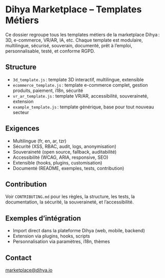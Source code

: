 # Dihya Marketplace – Templates Métiers

Ce dossier regroupe tous les templates métiers de la marketplace Dihya : 3D, e-commerce, VR/AR, IA, etc. Chaque template est modulaire, multilingue, sécurisé, souverain, documenté, prêt à l’emploi, personnalisable, testé, et conforme RGPD.

## Structure
- `3d_template.js` : template 3D interactif, multilingue, extensible
- `ecommerce_template.js` : template e-commerce complet, gestion produits, paiement, i18n, sécurité
- `vr_ar_template.js` : template VR/AR, accessibilité, souveraineté, extension
- `example_template.js` : template générique, base pour tout nouveau secteur

## Exigences
- Multilingue (fr, en, ar, tzr)
- Sécurité (XSS, RBAC, audit, logs, anonymisation)
- Souveraineté (open source, fallback, auditabilité)
- Accessibilité (WCAG, ARIA, responsive, SEO)
- Extensible (hooks, plugins, customisation)
- Documenté (README, exemples, tests, contribution)

## Contribution
Voir `CONTRIBUTING.md` pour les règles, la structure, les tests, la documentation, la sécurité, la souveraineté, et l’accessibilité.

## Exemples d’intégration
- Import direct dans la plateforme Dihya (web, mobile, backend)
- Extension via plugins, hooks, scripts
- Personnalisation via paramètres, i18n, thèmes

## Contact
[marketplace@dihya.io](mailto:marketplace@dihya.io)
